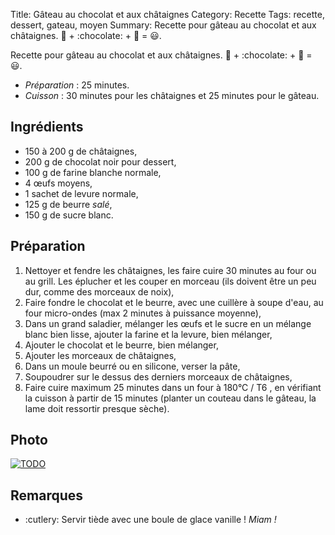 Title: Gâteau au chocolat et aux châtaignes
Category: Recette
Tags: recette, dessert, gateau, moyen
Summary: Recette pour gâteau au chocolat et aux châtaignes. :cake: + :chocolate: + :chestnut: = :smiley:.

Recette pour gâteau au chocolat et aux châtaignes. :cake: + :chocolate: + :chestnut: = :smiley:.

- *Préparation* : 25 minutes.
- *Cuisson* : 30 minutes pour les châtaignes et 25 minutes pour le gâteau.

## Ingrédients
- 150 à 200 g de châtaignes,
- 200 g de chocolat noir pour dessert,
- 100 g de farine blanche normale,
- 4 œufs moyens,
- 1 sachet de levure normale,
- 125 g de beurre *salé*,
- 150 g de sucre blanc.

## Préparation
1. Nettoyer et fendre les châtaignes, les faire cuire 30 minutes au four ou au grill. Les éplucher et les couper en morceau (ils doivent être un peu dur, comme des morceaux de noix),
2. Faire fondre le chocolat et le beurre, avec une cuillère à soupe d'eau, au four micro-ondes (max 2 minutes à puissance moyenne),
3. Dans un grand saladier, mélanger les œufs et le sucre en un mélange blanc bien lisse, ajouter la farine et la levure, bien mélanger,
4. Ajouter le chocolat et le beurre, bien mélanger,
5. Ajouter les morceaux de châtaignes,
6. Dans un moule beurré ou en silicone, verser la pâte,
7. Soupoudrer sur le dessus des derniers morceaux de châtaignes,
8. Faire cuire maximum 25 minutes dans un four à 180°C / T6 <i class="fa fa-thermometer-full" aria-hidden="true"></i>, en vérifiant la cuisson à partir de 15 minutes (planter un couteau dans le gâteau, la lame doit ressortir presque sèche).

## Photo
[![TODO]({filename}images/blank.png)](#)

## Remarques
- :cutlery: Servir tiède avec une boule de glace vanille ! *Miam !*
